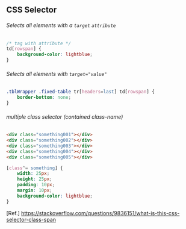 ## CSS Selector
###### Selects all elements with a `target` `attribute`
```css
/* tag with attribute */
td[rowspan] { 
    background-color: lightblue;
}
```
###### Selects all elements with `target="value"`
```css
.tblWrapper .fixed-table tr[headers=last] td[rowspan] {
    border-bottom: none; 
}
```
  
###### multiple class selector (contained class-name)
```html
<div class="something001"></div>
<div class="something002"></div>
<div class="something003"></div>
<div class="something004"></div>
<div class="something005"></div>
```
```css
[class^= something] {
    width: 25px;
    height: 25px;
    padding: 10px;
    margin: 10px;
    background-color: lightblue;
}
```
[Ref.] https://stackoverflow.com/questions/9836151/what-is-this-css-selector-class-span  

